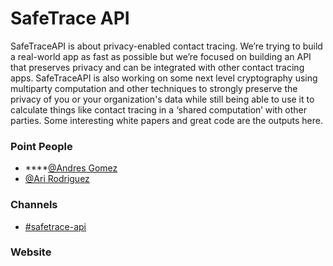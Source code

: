 # SafeTrace API

SafeTraceAPI is about privacy-enabled contact tracing. We’re trying to build a real-world app as fast as possible but we’re focused on building an API that preserves privacy and can be integrated with other contact tracing apps. SafeTraceAPI is also working on some next level cryptography using multiparty computation and other techniques to strongly preserve the privacy of you or your organization's data while still being able to use it to calculate things like contact tracing in a ‘shared computation’ with other parties. Some interesting white papers and great code are the outputs here.

### **Point People**

* \*\*\*\*[@Andres Gomez](https://mutualaidworld.slack.com/team/U01001CB3CJ)
* [@Ari Rodriguez](https://mutualaidworld.slack.com/team/U010FJZCM46)

### **Channels**

* [\#safetrace-api](https://mutualaidworld.slack.com/archives/C010CTEAJJ1)

###  **Website**



